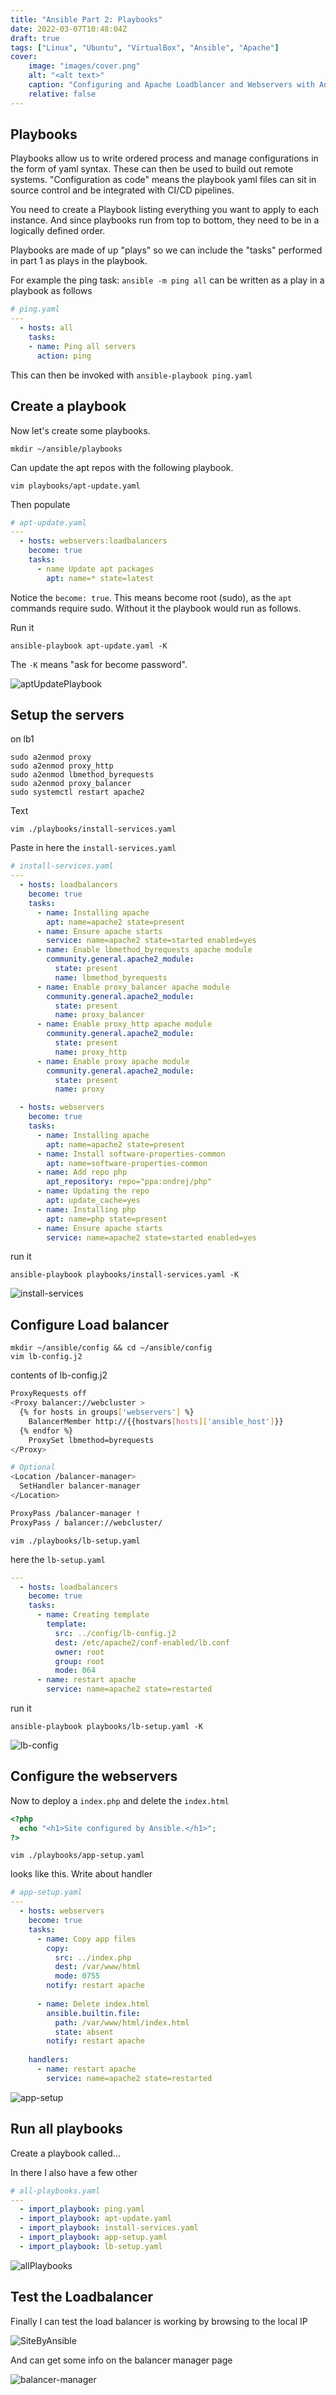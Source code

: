 ```yaml
---
title: "Ansible Part 2: Playbooks"
date: 2022-03-07T10:48:04Z
draft: true
tags: ["Linux", "Ubuntu", "VirtualBox", "Ansible", "Apache"]
cover:
    image: "images/cover.png"
    alt: "<alt text>"
    caption: "Configuring and Apache Loadblancer and Webservers with Ansible Playbooks"
    relative: false
---
```


## Playbooks

Playbooks allow us to write ordered process and manage configurations in the form of yaml syntax. These can then be used to build out remote systems. "Configuration as code" means the playbook yaml files can sit in source control and be integrated with CI/CD pipelines.

You need to create a Playbook listing everything you want to apply to each instance. And since playbooks run from top to bottom, they need to be in a logically defined order. 

Playbooks are made of up "plays" so we can include the "tasks" performed in part 1 as plays in the playbook.

For example the ping task: `ansible -m ping all` can be written as a play in a playbook as follows

```yaml
# ping.yaml
---
  - hosts: all
    tasks:
    - name: Ping all servers
      action: ping
```

This can then be invoked with `ansible-playbook ping.yaml`

## Create a playbook

Now let's create some playbooks.

```terminal
mkdir ~/ansible/playbooks
```

Can update the apt repos with the following playbook. 

```terminal
vim playbooks/apt-update.yaml
```

Then populate

```yaml
# apt-update.yaml
---
  - hosts: webservers:loadbalancers
    become: true
    tasks:
      - name Update apt packages
        apt: name=* state=latest
```

Notice the `become: true`. This means become root (sudo), as the `apt` commands require sudo. Without it the playbook would run as follows.

Run it

```terminal
ansible-playbook apt-update.yaml -K
```

The `-K` means "ask for become password".

![aptUpdatePlaybook](images/aptUpdatePlaybook.png)

## Setup the servers

on lb1

```terminal
sudo a2enmod proxy
sudo a2enmod proxy_http
sudo a2enmod lbmethod_byrequests
sudo a2enmod proxy_balancer
sudo systemctl restart apache2
```

Text

```terminal
vim ./playbooks/install-services.yaml
```

Paste in here the `install-services.yaml`

```yaml
# install-services.yaml
---
  - hosts: loadbalancers
    become: true
    tasks:
      - name: Installing apache
        apt: name=apache2 state=present
      - name: Ensure apache starts
        service: name=apache2 state=started enabled=yes
      - name: Enable lbmethod_byrequests apache module
        community.general.apache2_module:
          state: present
          name: lbmethod_byrequests
      - name: Enable proxy_balancer apache module
        community.general.apache2_module:
          state: present
          name: proxy_balancer
      - name: Enable proxy_http apache module
        community.general.apache2_module:
          state: present
          name: proxy_http
      - name: Enable proxy apache module
        community.general.apache2_module:
          state: present
          name: proxy

  - hosts: webservers
    become: true
    tasks:
      - name: Installing apache
        apt: name=apache2 state=present
      - name: Install software-properties-common
        apt: name=software-properties-common
      - name: Add repo php
        apt_repository: repo="ppa:ondrej/php"
      - name: Updating the repo
        apt: update_cache=yes
      - name: Installing php
        apt: name=php state=present
      - name: Ensure apache starts
        service: name=apache2 state=started enabled=yes
```

run it

```terminal
ansible-playbook playbooks/install-services.yaml -K
```

![install-services](images/install-services.png)


## Configure Load balancer



```terminal
mkdir ~/ansible/config && cd ~/ansible/config
vim lb-config.j2
```

contents of lb-config.j2

```bash
ProxyRequests off
<Proxy balancer://webcluster >
  {% for hosts in groups['webservers'] %}
    BalancerMember http://{{hostvars[hosts]['ansible_host']}}
  {% endfor %}
    ProxySet lbmethod=byrequests
</Proxy>

# Optional
<Location /balancer-manager>
  SetHandler balancer-manager
</Location>

ProxyPass /balancer-manager !
ProxyPass / balancer://webcluster/
```

```terminal
vim ./playbooks/lb-setup.yaml
```

here the `lb-setup.yaml`

```yaml
---
  - hosts: loadbalancers
    become: true
    tasks:
      - name: Creating template
        template:
          src: ../config/lb-config.j2
          dest: /etc/apache2/conf-enabled/lb.conf
          owner: root
          group: root
          mode: 064
      - name: restart apache
        service: name=apache2 state=restarted
```

run it

```terminal
ansible-playbook playbooks/lb-setup.yaml -K
```

![lb-config](images/lb-config.png)

## Configure the webservers

Now to deploy a `index.php` and delete the `index.html`

```php
<?php
  echo "<h1>Site configured by Ansible.</h1>";
?>
```

```terminal
vim ./playbooks/app-setup.yaml
```

looks like this. Write about handler

```yaml
# app-setup.yaml
---
  - hosts: webservers
    become: true    
    tasks:
      - name: Copy app files
        copy:
          src: ../index.php
          dest: /var/www/html
          mode: 0755
        notify: restart apache
          
      - name: Delete index.html
        ansible.builtin.file:
          path: /var/www/html/index.html
          state: absent
        notify: restart apache
    
    handlers:
      - name: restart apache
        service: name=apache2 state=restarted
```

![app-setup](images/app-setup.png)

## Run all playbooks

Create a playbook called... 

In there I also have a few other 

```yaml
# all-playbooks.yaml
---
  - import_playbook: ping.yaml
  - import_playbook: apt-update.yaml
  - import_playbook: install-services.yaml
  - import_playbook: app-setup.yaml
  - import_playbook: lb-setup.yaml
```

![allPlaybooks](images/allPlaybooks.gif)

## Test the Loadbalancer

Finally I can test the load balancer is working by browsing to the local IP

![SiteByAnsible](images/SiteByAnsible.png)

And can get some info on the balancer manager page

![balancer-manager](images/balancer-manager.png)
